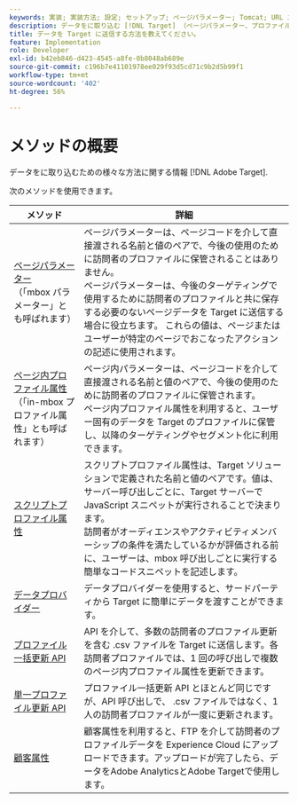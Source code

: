 ```yaml
---
keywords: 実装; 実装方法; 設定; セットアップ; ページパラメーター; Tomcat; URL エンコード; ページ内プロファイル属性; mbox パラメーター; ページ内プロファイル属性; スクリプトプロファイル属性; プロファイル一括更新 API; 単一ファイル更新 API; 顧客属性; データプロバイダー
description: データをに取り込む [!DNL Target] （ページパラメーター、プロファイル属性、スクリプトプロファイル属性、データプロバイダー、単一および一括プロファイル更新 API、顧客属性）。
title: データを Target に送信する方法を教えてください。
feature: Implementation
role: Developer
exl-id: b42eb846-d423-4545-a8fe-0b8048ab689e
source-git-commit: c196b7e41101978ee029f93d5cd71c9b2d5b99f1
workflow-type: tm+mt
source-wordcount: '402'
ht-degree: 56%

---
```


# メソッドの概要

データをに取り込むための様々な方法に関する情報 [!DNL Adobe Target].

次のメソッドを使用できます。

| メソッド | 詳細 |
| --- | --- |
| [ページパラメーター](https://developer.adobe.com/target/before-implement/methods-to-get-data-into-target/page-parameters/)<br>（「mbox パラメーター」とも呼ばれます） | ページパラメーターは、ページコードを介して直接渡される名前と値のペアで、今後の使用のために訪問者のプロファイルに保管されることはありません。<br>ページパラメーターは、今後のターゲティングで使用するために訪問者のプロファイルと共に保存する必要のないページデータを Target に送信する場合に役立ちます。 これらの値は、ページまたはユーザーが特定のページでおこなったアクションの記述に使用されます。 |
| [ページ内プロファイル属性](https://developer.adobe.com/target/before-implement/methods-to-get-data-into-target/in-page-profile-attributes/)<br>（「in-mbox プロファイル属性」とも呼ばれます） | ページ内パラメーターは、ページコードを介して直接渡される名前と値のペアで、今後の使用のために訪問者のプロファイルに保管されます。<br>ページ内プロファイル属性を利用すると、ユーザー固有のデータを Target のプロファイルに保管し、以降のターゲティングやセグメント化に利用できます。 |
| [スクリプトプロファイル属性](https://developer.adobe.com/target/before-implement/methods-to-get-data-into-target/script-profile-attributes/) | スクリプトプロファイル属性は、Target ソリューションで定義された名前と値のペアです。値は、サーバー呼び出しごとに、Target サーバーで JavaScript スニペットが実行されることで決まります。<br>訪問者がオーディエンスやアクティビティメンバーシップの条件を満たしているかが評価される前に、ユーザーは、mbox 呼び出しごとに実行する簡単なコードスニペットを記述します。 |
| [データプロバイダー](https://developer.adobe.com/target/before-implement/methods-to-get-data-into-target/data-providers/) | データプロバイダーを使用すると、サードパーティから Target に簡単にデータを渡すことができます。 |
| [プロファイル一括更新 API](https://developer.adobe.com/target/before-implement/methods-to-get-data-into-target/bulk-profile-update-api/) | API を介して、多数の訪問者のプロファイル更新を含む .csv ファイルを Target に送信します。各訪問者プロファイルでは、1 回の呼び出しで複数のページ内プロファイル属性を更新できます。 |
| [単一プロファイル更新 API](https://developer.adobe.com/target/before-implement/methods-to-get-data-into-target/single-profile-update-api/) | プロファイル一括更新 API とほとんど同じですが、API 呼び出しで、 .csv ファイルではなく、1 人の訪問者プロファイルが一度に更新されます。 |
| [顧客属性](https://developer.adobe.com/target/before-implement/methods-to-get-data-into-target/customer-attributes/) | 顧客属性を利用すると、FTP を介して訪問者のプロファイルデータを Experience Cloud にアップロードできます。アップロードが完了したら、データをAdobe AnalyticsとAdobe Targetで使用します。 |












